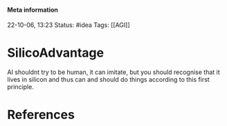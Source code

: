 #### Meta information
22-10-06, 13:23
Status: #idea
Tags: [[AGI]]





# SilicoAdvantage
AI shouldnt try to be human, it can imitate, but you should recognise that it lives in silicon and thus can and should do things according to this first principle.






# References
